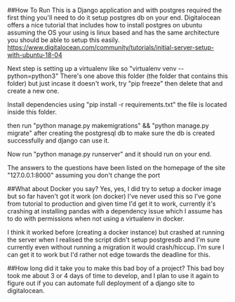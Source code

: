 ##How To Run
This is a Django application and with postgres required the first thing you'll need to do it setup postgres db on your end.
Digitalocean offers a nice tutorial that includes how to install postgres on ubuntu assuming the OS your using is linux based and has the same architecture you should be able to setup this easily.
https://www.digitalocean.com/community/tutorials/initial-server-setup-with-ubuntu-18-04

Next step is setting up a virtualenv like so "virtualenv venv --python=python3"
There's one above this folder (the folder that contains this folder) but just incase it doesn't work, try "pip freeze" then delete that and create a new one.

Install dependencies using "pip install -r requirements.txt" the file is located inside this folder.

then run "python manage.py makemigrations" && "python manage.py migrate" after creating the postgresql db to make sure the db is created successfully and django can use it.

Now run "python manage.py runserver" and it should run on your end.

The answers to the questions have been listed on the homepage of the site "127.0.0.1:8000" assuming you don't change the port

##What about Docker you say?
Yes, yes, I did try to setup a docker image but so far haven't got it work (on docker) I've never used this so I've gone from tutorial to production and given time I'd get it to work, currently it's crashing at installing pandas with a dependency issue which I assume has to do with permissions when not using a virtualenv in docker. 

I think it worked before (creating a docker instance) but crashed at running the server when I realised the script didn't setup postgresdb and I'm sure currently even without running a migration it would crash/hiccup. I'm sure I can get it to work but I'd rather not edge towards the deadline for this.

##How long did it take you to make this bad boy of a project?
This bad boy took me about 3 or 4 days of time to develop, and I plan to use it again to figure out if you can automate full deployment of a django site to digitalocean.